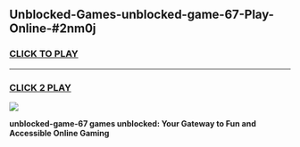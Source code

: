 
## Unblocked-Games-unblocked-game-67-Play-Online-#2nm0j
<h3>
<a href="https://premium.freeplayer.one?title=unblocked-game-67&ref=27F">CLICK TO PLAY</a></h3>
<hr>

<h3>
<a href="https://premium.freeplayer.one?title=unblocked-game-67&ref=27F">CLICK 2 PLAY</a>
  
</h3>

<a href="https://premium.freeplayer.one?title=unblocked-game-67&ref=27F"><img src="https://clearcache.store/games.png"></a>


**unblocked-game-67 games unblocked: Your Gateway to Fun and Accessible Online Gaming**
